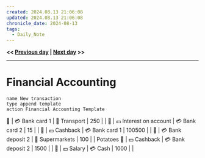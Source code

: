 ```yaml
---
created: 2024.08.13 21:06:08
updated: 2024.08.13 21:06:08
chronicle_date: 2024-08-13
tags:
  - Daily_Note
---
```

**<< [Previous day](2024.08.12) | [Next day](2024.08.14) >>**
___

# Financial Accounting
```button
name New transaction
type append template
action Financial Accounting Template
```
💱 | 💳 Bank card 1 | 🛒 Transport | 250 |  | 
💱 | 💵 Interest on account | 💳 Bank card 2 | 15 |  | 
💱 | 💵 Cashback | 💳 Bank card 1 | 100500 |  | 
💱 | 💳 Bank deposit 2 | 🛒 Supermarkets | 100 |  | Potatoes
💱 | 💵 Cashback | 💳 Bank deposit 2 | 1500 |  | 
💱 | 💵 Salary | 💳 Cash | 1000 |  | 
